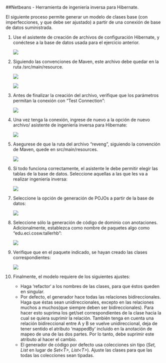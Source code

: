 ##Netbeans - Herramienta de ingeniería inversa para Hibernate.

El siguiente proceso permite generar un modelo de clases base (con imperfecciones, y que debe ser ajustado) a partir de una conexión de base de datos suministrada.

1.  Use el asistente de creación de archivos de configuración Hibernate, y conéctese a la base de datos usada para el ejercicio anterior.

	![](img/media/image1.png)

2.  Siguiendo las convenciones de Maven, este archivo debe quedar en la ruta /src/main/resource.

    ![](img/media/image2.png)

    ![](img/media/image3.png)
    
3.  Antes de finalizar la creación del archivo, verifique que los parámetros permitan la conexión con “Test Connection”:

	![](img/media/image4.png)

1.  Una vez tenga la conexión, ingrese de nuevo a la opción de nuevo archivo/ asistente de ingeniería inversa para Hibernate:

	![](img/media/image5.png)

1.  Asegurese de que la ruta del archivo “reveng”, siguiendo la convención de Maven, quede en src/main/resources.

    ![](img/media/image6.png)

2.  Si todo funciona correctamente, el asistente le debe permitir elegir las tablas de la base de datos. Seleccione aquellas a las que les va a realizar ingeniería inversa:

    ![](img/media/image7.png)

3.  Seleccione la opción de generación de POJOs a partir de la base de datos:

	![](img/media/image8.png)

1.  Seleccione sólo la generación de código de dominio con anotaciones. Adicionalmente, establezca como nombre de paquetes algo como “edu.eci.cosw.tallerhb”:

	![](img/media/image9.png)
	
1.  Verifique que en el paquete indicado, se hayan creado las clases
    correspondientes:

	![](img/media/image10.png)

1. Finalmente, el modelo requiere de los siguientes ajustes:
	* Haga ‘refactor‘ a los nombres de las clases, para que éstos queden en singular.
	* Por defecto, el generador hace todas las relaciones bidireccionales. Haga que éstas sean unidireccionales, excepto en las relaciones muchos a muchos(que siempre deben ser bidireccionales). Para hacer esto suprima los get/set correspondientes de la clase hacia la cual se quiera suprimir la relación. También tenga en cuenta una relación bidireccional entre A y B se vuelve unidireccional, deja de tener sentido el atributo ‘mappedBy‘ incluido en la anotación de mapeo de una de las dos partes. Por lo tanto, debe suprimir este atributo al hacer el cambio.
	* El generador de código por defecto usa colecciones sin tipo
        (*Set, List* en lugar de *Set&lt;T&gt;, List&lt;T&gt;*). Ajuste las clases para que las todas las colecciones sean tipadas.
